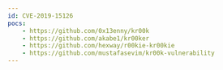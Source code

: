 ```yaml
---
id: CVE-2019-15126
pocs:
    - https://github.com/0x13enny/kr00k
    - https://github.com/akabe1/kr00ker
    - https://github.com/hexway/r00kie-kr00kie
    - https://github.com/mustafasevim/kr00k-vulnerability
---
```

